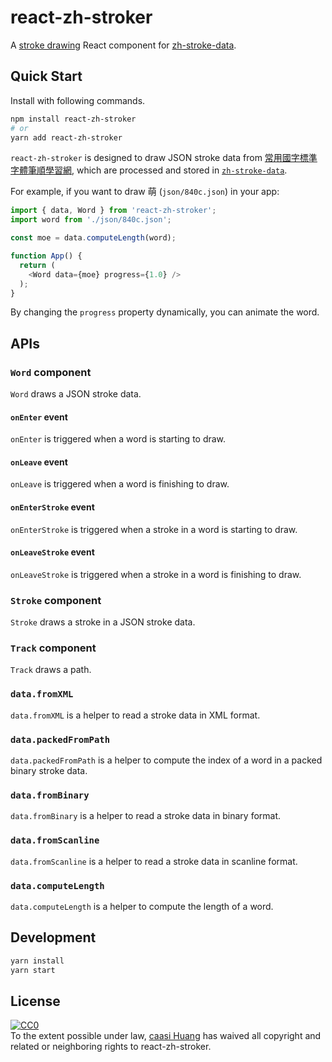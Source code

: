 # react-zh-stroker

A [stroke drawing](//g0v.github.io/react-zh-stroker/) React component for [zh-stroke-data][1].

## Quick Start

Install with following commands.

```bash
npm install react-zh-stroker
# or
yarn add react-zh-stroker
```

`react-zh-stroker` is designed to draw JSON stroke data from [常用國字標準字體筆順學習網][2],
which are processed and stored in [`zh-stroke-data`][1].

For example, if you want to draw 萌 (`json/840c.json`) in your app:

```javascript
import { data, Word } from 'react-zh-stroker';
import word from './json/840c.json';

const moe = data.computeLength(word);

function App() {
  return (
    <Word data={moe} progress={1.0} />
  );
}
```

By changing the `progress` property dynamically, you can animate the word.

## APIs

### `Word` component

`Word` draws a JSON stroke data.

#### `onEnter` event

`onEnter` is triggered when a word is starting to draw.

#### `onLeave` event

`onLeave` is triggered when a word is finishing to draw.

#### `onEnterStroke` event

`onEnterStroke` is triggered when a stroke in a word is starting to draw.

#### `onLeaveStroke` event

`onLeaveStroke` is triggered when a stroke in a word is finishing to draw.

### `Stroke` component

`Stroke` draws a stroke in a JSON stroke data.

### `Track` component

`Track` draws a path.

### `data.fromXML`

`data.fromXML` is a helper to read a stroke data in XML format.

### `data.packedFromPath`

`data.packedFromPath` is a helper to compute the index of a word in a packed binary stroke data.

### `data.fromBinary`

`data.fromBinary` is a helper to read a stroke data in binary format.

### `data.fromScanline`

`data.fromScanline` is a helper to read a stroke data in scanline format.

### `data.computeLength`

`data.computeLength` is a helper to compute the length of a word.

## Development

```bash
yarn install
yarn start
```

## License

<p xmlns:dct="http://purl.org/dc/terms/">
  <a rel="license"
     href="http://creativecommons.org/publicdomain/zero/1.0/">
    <img src="http://i.creativecommons.org/p/zero/1.0/88x31.png" style="border-style: none;" alt="CC0" />
  </a>
  <br />
  To the extent possible under law,
  <a rel="dct:publisher"
     href="//github.com/g0v/react-zh-stroker">
    <span property="dct:title">caasi Huang</span></a>
  has waived all copyright and related or neighboring rights to
  <span property="dct:title">react-zh-stroker</span>.
</p>

[1]: https://github.com/g0v/zh-stroke-data
[2]: http://stroke-order.learningweb.moe.edu.tw/

